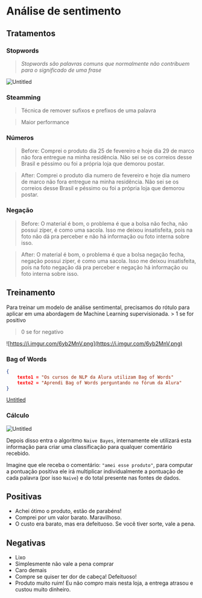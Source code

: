 # Análise de sentimento

## Tratamentos

### Stopwords

> *Stopwords são palavras comuns que normalmente não contribuem para o significado de uma frase*
> 

![Untitled](https://s3.us-west-2.amazonaws.com/secure.notion-static.com/ce860fe5-b7a1-4362-ac53-59e9bbb78817/Untitled.png?X-Amz-Algorithm=AWS4-HMAC-SHA256&X-Amz-Content-Sha256=UNSIGNED-PAYLOAD&X-Amz-Credential=AKIAT73L2G45EIPT3X45%2F20220624%2Fus-west-2%2Fs3%2Faws4_request&X-Amz-Date=20220624T134547Z&X-Amz-Expires=86400&X-Amz-Signature=76edc073bc245ef1f680ad55d5e5165c313f8ef1143c84d67e4dba4dee82d2d1&X-Amz-SignedHeaders=host&response-content-disposition=filename%20%3D%22Untitled.png%22&x-id=GetObject)

### Steamming

> Técnica de remover sufixos e prefixos de uma palavra
> 

> Maior performance
> 

### Números

> Before: Comprei o produto dia 25 de fevereiro e hoje dia 29 de marco não fora entregue na minha residência. Não sei se os correios desse Brasil e péssimo ou foi a própria loja que demorou postar.
> 

> After: Comprei o produto dia numero de fevereiro e hoje dia numero de marco não fora entregue na minha residência. Não sei se os correios desse Brasil e péssimo ou foi a própria loja que demorou postar.
> 

### Negação

> Before: O material é bom, o problema é que a bolsa não fecha, não possui zíper, é como uma sacola. Isso me deixou insatisfeita, pois na foto não dá pra perceber e não há informação ou foto interna sobre isso.
> 

> After: O material é bom, o problema é que a bolsa negação fecha, negação possui zíper, é como uma sacola. Isso me deixou insatisfeita, pois na foto negação dá pra perceber e negação há informação ou foto interna sobre isso.
> 

## Treinamento

Para treinar um modelo de análise sentimental, precisamos do rótulo para aplicar em uma abordagem de Machine Learning supervisionada. > 1 se for positivo

> 0 se for negativo
> 

![https://i.imgur.com/6yb2MnV.png](https://i.imgur.com/6yb2MnV.png)

### Bag of Words

```json
{
	texto1 = "Os cursos de NLP da Alura utilizam Bag of Words"
	texto2 = "Aprendi Bag of Words perguntando no fórum da Alura"
}
```

[Untitled](https://www.notion.so/c21a351a2867462ea0868f21cd54ae8b)

### Cálculo

![Untitled](https://s3.us-west-2.amazonaws.com/secure.notion-static.com/9e8ee490-7c60-447a-9be1-160755c6a9f2/Untitled.png?X-Amz-Algorithm=AWS4-HMAC-SHA256&X-Amz-Content-Sha256=UNSIGNED-PAYLOAD&X-Amz-Credential=AKIAT73L2G45EIPT3X45%2F20220624%2Fus-west-2%2Fs3%2Faws4_request&X-Amz-Date=20220624T134618Z&X-Amz-Expires=86400&X-Amz-Signature=f98dc836fb6f89f4bdb57447ee850e8cd6eea2ef7fb181fd559814287656051f&X-Amz-SignedHeaders=host&response-content-disposition=filename%20%3D%22Untitled.png%22&x-id=GetObject)

Depois disso entra o algoritmo `Naive Bayes`, internamente ele utilizará esta informação para criar uma classificação para qualquer comentário recebido.

Imagine que ele receba o comentário: `"amei esse produto"`, para computar a pontuação positiva ele irá multiplicar individualmente a pontuação de cada palavra (por isso `Naive`) e do total presente nas fontes de dados.

## Positivas

- Achei ótimo o produto, estão de parabéns!
- Comprei por um valor barato. Maravilhoso.
- O custo era barato, mas era defeituoso. Se você tiver sorte, vale a pena.

## Negativas

- Lixo
- Simplesmente não vale a pena comprar
- Caro demais
- Compre se quiser ter dor de cabeça! Defeituoso!
- Produto muito ruim! Eu não compro mais nesta loja, a entrega atrasou e custou muito dinheiro.
